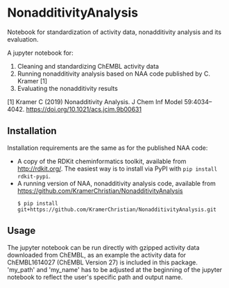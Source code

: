 # NonadditivityAnalysis

Notebook for standardization of activity data, nonadditivity analysis and its evaluation.

A jupyter notebook for:

1. Cleaning and standardizing ChEMBL activity data
2. Running nonadditivity analysis based on NAA code published by C. Kramer [1]
3. Evaluating the nonadditivity results

[1] Kramer C (2019) Nonadditivity Analysis. J Chem Inf Model 59:4034–4042. 
    https://doi.org/10.1021/acs.jcim.9b00631

## Installation

Installation requirements are the same as for the published NAA code:

- A copy of the RDKit cheminformatics toolkit, available
from http://rdkit.org/. The easiest way is to install via PyPI with
  `pip install rdkit-pypi`.
- A running version of NAA, nonadditivity analysis code, available from
https://github.com/KramerChristian/NonadditivityAnalysis
    ```shell
    $ pip install git+https://github.com/KramerChristian/NonadditivityAnalysis.git
    ```

## Usage

The jupyter notebook can be run directly with gzipped activity data downloaded from ChEMBL, 
as an example the activity data for ChEMBL1614027 (ChEMBL Version 27) is included in this package.
'my_path' and 'my_name' has to be adjusted at the beginning of the jupyter notebook to 
reflect the user's specific path and output name.
